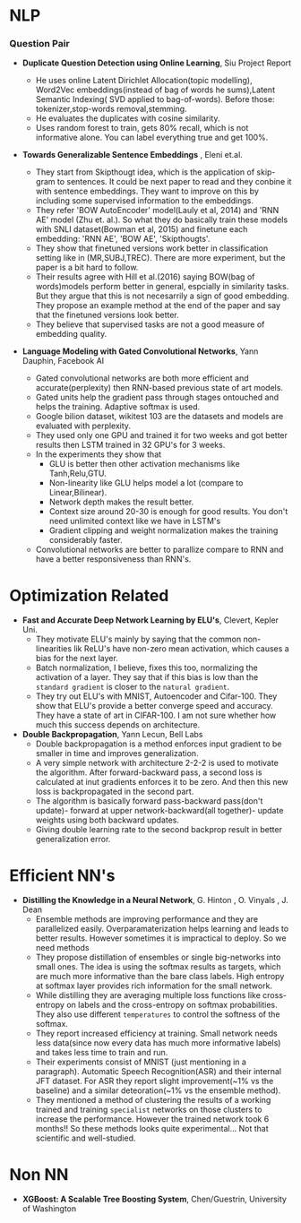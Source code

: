 # NLP
### Question Pair
- __Duplicate Question Detection using Online Learning__, Siu Project Report
	- He uses online Latent Dirichlet Allocation(topic modelling), Word2Vec embeddings(instead of bag of words he sums),Latent Semantic Indexing( SVD applied to bag-of-words). Before those: tokenizer,stop-words removal,stemming.
    - He evaluates the duplicates with cosine similarity.
    - Uses random forest to train, gets 80% recall, which is not informative alone. You can label everything true and get 100%.

- __Towards Generalizable Sentence Embeddings__ , Eleni et.al.
    + They start from Skipthougt idea, which is the application of skip-gram to sentences. It could be next paper to read and they conbine it with sentence embeddings. They want to improve on this by including some supervised information to the embeddings.
    + They refer 'BOW AutoEncoder' model(Lauly et al, 2014) and 'RNN AE' model (Zhu et. al.). So what they do basically train these models with SNLI dataset(Bowman et al, 2015) and finetune each embedding: 'RNN AE', 'BOW AE', 'Skipthougts'. 
    + They show that finetuned versions work better in classification setting like in (MR,SUBJ,TREC). There are more experiment, but the paper is a bit hard to follow. 
    + Their results agree with Hill et al.(2016) saying BOW(bag of words)models perform better in general, espcially in similarity tasks. But they argue that this is not necesarrily a sign of good embedding. They propose an example method at the end of the paper and say that the finetuned versions look better. 
    + They believe that supervised tasks are not a good measure of embedding quality.
    
- __Language Modeling with Gated Convolutional Networks__, Yann Dauphin, Facebook AI
    + Gated convolutional networks are both more efficient and accurate(perplexity) then RNN-based previous state of art models.
    + Gated units help the gradient pass through stages ontouched and helps the training. Adaptive softmax is used.
    + Google bilion dataset, wikitest 103 are the datasets and models are evaluated with perplexity.
    + They used only one GPU and trained it for two weeks and got better results then LSTM trained in 32 GPU's for 3 weeks.
    + In the experiments they show that
        * GLU is better then other activation mechanisms like Tanh,Relu,GTU.
        * Non-linearity like GLU helps model a lot (compare to Linear,Bilinear).
        * Network depth makes the result better.
        * Context size around 20-30 is enough for good results. You don't need unlimited context like we have in LSTM's
        * Gradient clipping and weight normalization makes the training considerably faster.
    + Convolutional networks are better to parallize compare to RNN and have a better responsiveness than RNN's.

# Optimization Related
- __Fast and Accurate Deep Network Learning by ELU's__, Clevert, Kepler Uni.
    + They motivate ELU's mainly by saying that the common non-linearities lik ReLU's have non-zero mean activation, which causes a bias for the next layer.
    + Batch normalization, I believe, fixes this too, normalizing the activation of a layer. They say that if this bias is low than the `standard gradient` is closer to the `natural gradient`. 
    + They try out ELU's with MNIST, Autoencoder and Cifar-100. They show that ELU's provide a better converge speed and accuracy. They have a state of art in CIFAR-100. I am not sure whether how much this success depends on architecture.
- __Double Backpropagation__, Yann Lecun, Bell Labs
    + Double backpropagation is a method enforces input gradient to be smaller in time and improves generalization.
    + A very simple network with architecture 2-2-2 is used to motivate the algorithm. After forward-backward pass, a second loss is calculated at inut gradients enforces it to be zero. And then this new loss is backpropagated in the second part.
    + The algorithm is basically forward pass-backward pass(don't update)- forward at upper network-backward(all together)- update weights using both backward updates. 
    + Giving double learning rate to the second backprop result in better generalization error.

# Efficient NN's 
- __Distilling the Knowledge in a Neural Network__, G. Hinton , O. Vinyals , J. Dean
    + Ensemble methods are improving performance and they are parallelized easily. Overparamaterization helps learning and leads to better results. However sometimes it is impractical to deploy. So we need methods
    + They propose distillation of ensembles or single big-networks into small ones. The idea is using the softmax results as targets, which are much more informative than the bare class labels. High entropy at softmax layer provides rich information for the small network.
    + While distilling they are averaging multiple loss functions like cross-entropy on labels and the cross-entropy on softmax probabilities. They also use different `temperatures` to control the softness of the softmax. 
    + They report increased efficiency at training. Small network needs less data(since now every data has much more informative labels) and takes less time to train and run. 
    + Their experiments consist of MNIST (just mentioning in a paragraph). Automatic Speech Recognition(ASR) and their internal JFT dataset. For ASR they report slight improvement(~1% vs the baseline) and a similar deteoration(~1% vs the ensemble method). 
    + They mentioned a method of clustering the results of a working trained and training `specialist` networks on those clusters to increase the performance. However the trained network took 6 months!! So these methods looks quite experimental... Not that scientific and well-studied. 

# Non NN 
- __XGBoost: A Scalable Tree Boosting System__, Chen/Guestrin, University of Washington

